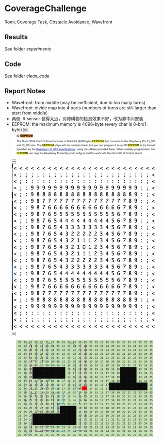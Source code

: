 # CoverageChallenge
Romi, Coverage Task, Obstacle Avoidance, Wavefront

## Results

See folder *experiments*

## Code

See folder *clean_code* 

## Report Notes

* Wavefront: from middle (may be inefficient, due to too many turns)
* Wavefront: divide map into 4 parts (numbers of turns are still larger than start from middle)
* 两侧 IR sensor 装得太远，对障碍物的检测效果不好，改为靠中间安装
* EEPROM: the maximum memory is 4096-byte (every char is 8-bit/1-byte)
￼![alt text](https://github.com/ShawnBei/CoverageChallenge/blob/master/EEPROM.png)
￼![alt text](https://github.com/ShawnBei/CoverageChallenge/blob/master/startFromMiddle.png)
￼![alt text](https://github.com/ShawnBei/CoverageChallenge/blob/master/wavefront-diveide.png)
